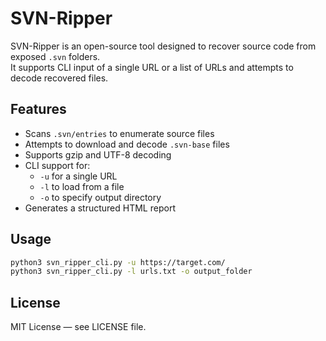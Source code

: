 # SVN-Ripper

SVN-Ripper is an open-source tool designed to recover source code from exposed `.svn` folders.  
It supports CLI input of a single URL or a list of URLs and attempts to decode recovered files.

## Features

- Scans `.svn/entries` to enumerate source files
- Attempts to download and decode `.svn-base` files
- Supports gzip and UTF-8 decoding
- CLI support for:
  - `-u` for a single URL
  - `-l` to load from a file
  - `-o` to specify output directory
- Generates a structured HTML report

## Usage

```bash
python3 svn_ripper_cli.py -u https://target.com/
python3 svn_ripper_cli.py -l urls.txt -o output_folder
```

## License

MIT License — see LICENSE file.
